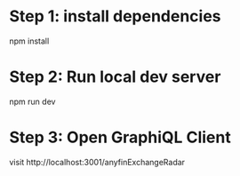 # Step 1: install dependencies
 npm install

# Step 2: Run local dev server
npm run dev

# Step 3: Open GraphiQL Client 
visit  http://localhost:3001/anyfinExchangeRadar